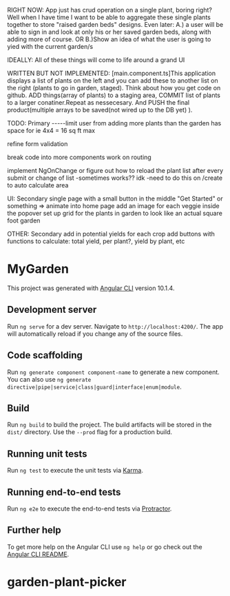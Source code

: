 
RIGHT NOW: App just has crud operation on a single plant, boring right? Well when I have time I want to be able to aggregate these single plants together to store "raised garden beds" designs. Even later: A.) a user will be able to sign in and look at only his or her saved garden beds, along with adding more of course. OR B.)Show an idea of what the user is going to yied with the current garden/s

IDEALLY: All of these things will come to life around a grand UI

WRITTEN BUT NOT IMPLEMENTED: [main.component.ts]This application displays a list of plants on the left and you can add these to another list on the right (plants to go in garden, staged). Think about how you get code on github. ADD things(array of plants) to a staging area, COMMIT list of plants to a larger conatiner.Repeat as nessecesary. And PUSH the final product(multiple arrays to be saved(not wired up to the DB yet) ).


TODO: Primary
  -----limit user from adding more plants than the garden has space for ie 4x4 = 16 sq ft max
    
  refine form validation
    
  break code into more components
  work on routing
  
  
  implement NgOnChange or figure out how to reload the plant list after every submit or change of list -sometimes works?? idk
  -need to do this on /create to auto calculate area


UI: Secondary
   single page with a small button in the middle "Get Started" or something
   => animate into home page
   add an image for each veggie inside the popover
   set up grid for the plants in garden to look like an actual square foot garden
   
OTHER: Secondary
  add in potential yields for each crop
  add buttons with functions to calculate: total yield, per plant?, yield by plant, etc








# MyGarden

This project was generated with [Angular CLI](https://github.com/angular/angular-cli) version 10.1.4.

## Development server

Run `ng serve` for a dev server. Navigate to `http://localhost:4200/`. The app will automatically reload if you change any of the source files.

## Code scaffolding

Run `ng generate component component-name` to generate a new component. You can also use `ng generate directive|pipe|service|class|guard|interface|enum|module`.

## Build

Run `ng build` to build the project. The build artifacts will be stored in the `dist/` directory. Use the `--prod` flag for a production build.

## Running unit tests

Run `ng test` to execute the unit tests via [Karma](https://karma-runner.github.io).

## Running end-to-end tests

Run `ng e2e` to execute the end-to-end tests via [Protractor](http://www.protractortest.org/).

## Further help

To get more help on the Angular CLI use `ng help` or go check out the [Angular CLI README](https://github.com/angular/angular-cli/blob/master/README.md).
# garden-plant-picker

